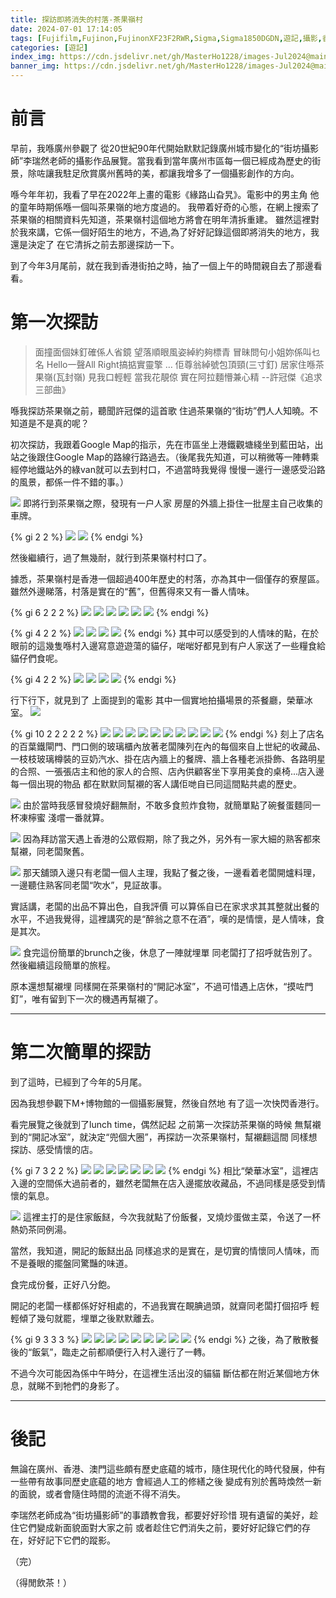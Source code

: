 ```yaml
---
title: 探訪即將消失的村落-茶果嶺村
date: 2024-07-01 17:14:05
tags: [Fujifilm,Fujinon,FujinonXF23F2RWR,Sigma,Sigma1850DGDN,遊記,攝影,香港,HongKong,茶果嶺,ChaKwoLing]
categories: [遊記]
index_img: https://cdn.jsdelivr.net/gh/MasterHo1228/images-Jul2024@main/20240329-DSCF3541.jpg
banner_img: https://cdn.jsdelivr.net/gh/MasterHo1228/images-Jul2024@main/20240329-DSCF3538.jpg
---
```


# 前言

早前，我喺廣州參觀了 從20世紀90年代開始默默記錄廣州城市變化的“街坊攝影師”李瑞然老師的攝影作品展覽。當我看到當年廣州市區每一個已經成為歷史的街景，除咗讓我駐足欣賞廣州舊時的美，都讓我增多了一個攝影創作的方向。

喺今年年初，我看了早在2022年上畫的電影《緣路山旮旯》。電影中的男主角 他的童年時期係喺一個叫茶果嶺的地方度過的。
我帶着好奇的心態，在網上搜索了茶果嶺的相關資料先知道，茶果嶺村這個地方將會在明年清拆重建。
雖然這裡對於我來講，它係一個好陌生的地方，不過,為了好好記錄這個即將消失的地方，我還是決定了 在它清拆之前去那邊探訪一下。

到了今年3月尾前，就在我到香港街拍之時，抽了一個上午的時間親自去了那邊看看。

# 第一次探訪

> 面撞面個妹釘確係人省鏡
> 望落順眼風姿綽約夠標青
> 冒昧問句小姐妳係叫乜名
> Hello一聲All Right搞掂實靈擎
> …
> 佢尊翁綽號包頂頸(三寸釘)
> 居家住喺茶果嶺(瓦封嶺)
> 見我口輕輕 當我花靚倞
> 實在阿拉麵懵兼心精
>   --許冠傑《追求三部曲》

喺我探訪茶果嶺之前，聽聞許冠傑的這首歌 住過茶果嶺的“街坊”們人人知曉。不知道是不是真的呢？

初次探訪，我跟着Google Map的指示，先在市區坐上港鐵觀塘綫坐到藍田站，出站之後跟住Google Map的路線行路過去。（後尾我先知道，可以稍微等一陣轉乘經停地鐵站外的綠van就可以去到村口，不過當時我覺得 慢慢一邊行一邊感受沿路的風景，都係一件不錯的事。）

![](https://cdn.jsdelivr.net/gh/MasterHo1228/images-Jul2024@main/20240329-DSCF3524.jpg)
即將行到茶果嶺之際，發現有一户人家 房屋的外牆上掛住一批屋主自己收集的車牌。

{% gi 2 2 %}
  ![](https://cdn.jsdelivr.net/gh/MasterHo1228/images-Jul2024@main/20240329-DSCF3529.jpg)
  ![](https://cdn.jsdelivr.net/gh/MasterHo1228/images-Jul2024@main/20240329-DSCF3528.jpg)
{% endgi %}

然後繼續行，過了無幾耐，就行到茶果嶺村村口了。

據悉，茶果嶺村是香港一個超過400年歷史的村落，亦為其中一個僅存的寮屋區。雖然外邊睇落，村落是實在的“舊”，但舊得來又有一番人情味。

{% gi 6 2 2 2 %}
  ![](https://cdn.jsdelivr.net/gh/MasterHo1228/images-Jul2024@main/20240329-DSCF3533.jpg)
  ![](https://cdn.jsdelivr.net/gh/MasterHo1228/images-Jul2024@main/20240329-DSCF3534.jpg)
  ![](https://cdn.jsdelivr.net/gh/MasterHo1228/images-Jul2024@main/20240329-DSCF3536.jpg)
  ![](https://cdn.jsdelivr.net/gh/MasterHo1228/images-Jul2024@main/20240329-DSCF3537.jpg)
  ![](https://cdn.jsdelivr.net/gh/MasterHo1228/images-Jul2024@main/20240329-DSCF3538.jpg)
  ![](https://cdn.jsdelivr.net/gh/MasterHo1228/images-Jul2024@main/20240329-DSCF3539.jpg)
{% endgi %}

{% gi 4 2 2 %}
  ![](https://cdn.jsdelivr.net/gh/MasterHo1228/images-Jul2024@main/20240329-DSCF3531.jpg)
  ![](https://cdn.jsdelivr.net/gh/MasterHo1228/images-Jul2024@main/20240329-DSCF3532.jpg)
  ![](https://cdn.jsdelivr.net/gh/MasterHo1228/images-Jul2024@main/20240329-DSCF3541.jpg)
  ![](https://cdn.jsdelivr.net/gh/MasterHo1228/images-Jul2024@main/20240329-DSCF3540.jpg)
{% endgi %}
其中可以感受到的人情味的點，在於眼前的這幾隻喺村入邊寫意遊遊蕩的貓仔，啱啱好都見到有户人家送了一些糧食給貓仔們食呢。

{% gi 4 2 2 %}
  ![](https://cdn.jsdelivr.net/gh/MasterHo1228/images-Jul2024@main/20240329-DSCF3544.jpg)
  ![](https://cdn.jsdelivr.net/gh/MasterHo1228/images-Jul2024@main/20240329-DSCF3542.jpg)
  ![](https://cdn.jsdelivr.net/gh/MasterHo1228/images-Jul2024@main/20240329-DSCF3549.jpg)
  ![](https://cdn.jsdelivr.net/gh/MasterHo1228/images-Jul2024@main/20240329-DSCF3551.jpg)
{% endgi %}

行下行下，就見到了 上面提到的電影 其中一個實地拍攝場景的茶餐廳，榮華冰室。
![](https://cdn.jsdelivr.net/gh/MasterHo1228/images-Jul2024@main/20240329-DSCF3546.jpg)


{% gi 10 2 2 2 2 2 %}
  ![](https://cdn.jsdelivr.net/gh/MasterHo1228/images-Jul2024@main/20240329-DSCF3545.jpg)
  ![](https://cdn.jsdelivr.net/gh/MasterHo1228/images-Jul2024@main/20240329-DSCF3552.jpg)
  ![](https://cdn.jsdelivr.net/gh/MasterHo1228/images-Jul2024@main/20240329-DSCF3557.jpg)
  ![](https://cdn.jsdelivr.net/gh/MasterHo1228/images-Jul2024@main/20240329-DSCF3571.jpg)
  ![](https://cdn.jsdelivr.net/gh/MasterHo1228/images-Jul2024@main/20240329-DSCF3570.jpg)
  ![](https://cdn.jsdelivr.net/gh/MasterHo1228/images-Jul2024@main/20240329-DSCF3572.jpg)
  ![](https://cdn.jsdelivr.net/gh/MasterHo1228/images-Jul2024@main/20240329-DSCF3564.jpg)
  ![](https://cdn.jsdelivr.net/gh/MasterHo1228/images-Jul2024@main/20240329-DSCF3563.jpg)
  ![](https://cdn.jsdelivr.net/gh/MasterHo1228/images-Jul2024@main/20240329-DSCF3565.jpg)
  ![](https://cdn.jsdelivr.net/gh/MasterHo1228/images-Jul2024@main/20240329-DSCF3566.jpg)
{% endgi %}
刻上了店名的百葉鐵閘門、門口側的玻璃櫃內放著老闆陳列在內的每個來自上世紀的收藏品、一枝枝玻璃樽裝的豆奶汽水、掛在店內牆上的餐牌、牆上各種老派掛飾、各路明星的合照、一張張店主和他的家人的合照、店內供顧客坐下享用美食的桌椅...店入邊每一個出現的物品 都在默默同幫襯的客人講佢哋自已同這間點共處的歷史。

![](https://cdn.jsdelivr.net/gh/MasterHo1228/images-Jul2024@main/20240329-DSCF3567.jpg)
由於當時我感冒發燒好翻無耐，不敢多食煎炸食物，就簡單點了碗餐蛋麵同一杯凍檸蜜 淺嚐一番就算。

![](https://cdn.jsdelivr.net/gh/MasterHo1228/images-Jul2024@main/20240329-DSCF3573.jpg)
因為拜訪當天遇上香港的公眾假期，除了我之外，另外有一家大細的熟客都來幫襯，同老闆聚舊。

![](https://cdn.jsdelivr.net/gh/MasterHo1228/images-Jul2024@main/20240329-DSCF3560.jpg)
那天舖頭入邊只有老闆一個人主理，我點了餐之後，一邊看着老闆開爐料理，一邊聽住熟客同老闆“吹水”，見証故事。

實話講，老闆的出品不算出色，自我評價 可以算係自已在家求求其其整就出餐的水平，不過我覺得，這裡講究的是“醉翁之意不在酒”，嘆的是情懷，是人情味，食是其次。

![](https://cdn.jsdelivr.net/gh/MasterHo1228/images-Jul2024@main/20240329-DSCF3568.jpg)
食完這份簡單的brunch之後，休息了一陣就埋單 同老闆打了招呼就告別了。然後繼續這段簡單的旅程。

原本還想幫襯埋 同樣開在茶果嶺村的“開記冰室”，不過可惜遇上店休，“摸咗門釘”，唯有留到下一次的機遇再幫襯了。

---

# 第二次簡單的探訪

到了這時，已經到了今年的5月尾。

因為我想參觀下M+博物館的一個攝影展覽，然後自然地 有了這一次快閃香港行。

看完展覽之後就到了lunch time，偶然記起 之前第一次探訪茶果嶺的時候 無幫襯到的“開記冰室”，就決定“兜個大圈”，再探訪一次茶果嶺村，幫襯翻這間 同樣想探訪、感受情懷的店。

{% gi 7 3 2 2 %}
  ![](https://cdn.jsdelivr.net/gh/MasterHo1228/images-Jul2024@main/20240529-DSCF4430.jpg)
  ![](https://cdn.jsdelivr.net/gh/MasterHo1228/images-Jul2024@main/20240529-DSCF4432.jpg)
  ![](https://cdn.jsdelivr.net/gh/MasterHo1228/images-Jul2024@main/20240529-DSCF4431.jpg)
  ![](https://cdn.jsdelivr.net/gh/MasterHo1228/images-Jul2024@main/20240529-DSCF4434.jpg)
  ![](https://cdn.jsdelivr.net/gh/MasterHo1228/images-Jul2024@main/20240529-DSCF4433.jpg)
  ![](https://cdn.jsdelivr.net/gh/MasterHo1228/images-Jul2024@main/20240529-DSCF4436.jpg)
  ![](https://cdn.jsdelivr.net/gh/MasterHo1228/images-Jul2024@main/20240529-DSCF4435.jpg)
{% endgi %}
相比“榮華冰室”，這裡店入邊的空間係大過前者的，雖然老闆無在店入邊擺放收藏品，不過同樣是感受到情懷的氣息。

![](https://cdn.jsdelivr.net/gh/MasterHo1228/images-Jul2024@main/20240529-DSCF4437.jpg)
這裡主打的是住家飯餸，今次我就點了份飯餐，叉燒炒蛋做主菜，令送了一杯熱奶茶同例湯。

當然，我知道，開記的飯餸出品 同樣追求的是實在，是切實的情懷同人情味，而不是養眼的擺盤同驚豔的味道。

食完成份餐，正好八分飽。

開記的老闆一樣都係好好相處的，不過我實在靦腆過頭，就齋同老闆打個招呼 輕輕傾了幾句就罷，埋單之後默默離去。

{% gi 9 3 3 3 %}
  ![](https://cdn.jsdelivr.net/gh/MasterHo1228/images-Jul2024@main/20240529-DSCF4456.jpg)
  ![](https://cdn.jsdelivr.net/gh/MasterHo1228/images-Jul2024@main/20240529-DSCF4455.jpg)
  ![](https://cdn.jsdelivr.net/gh/MasterHo1228/images-Jul2024@main/20240529-DSCF4454.jpg)
  ![](https://cdn.jsdelivr.net/gh/MasterHo1228/images-Jul2024@main/20240529-DSCF4453.jpg)
  ![](https://cdn.jsdelivr.net/gh/MasterHo1228/images-Jul2024@main/20240529-DSCF4452.jpg)
  ![](https://cdn.jsdelivr.net/gh/MasterHo1228/images-Jul2024@main/20240529-DSCF4451.jpg)
  ![](https://cdn.jsdelivr.net/gh/MasterHo1228/images-Jul2024@main/20240529-DSCF4450.jpg)
  ![](https://cdn.jsdelivr.net/gh/MasterHo1228/images-Jul2024@main/20240529-DSCF4440.jpg)
  ![](https://cdn.jsdelivr.net/gh/MasterHo1228/images-Jul2024@main/20240529-DSCF4441.jpg)
{% endgi %}
之後，為了散散餐後的“飯氣”，臨走之前都順便行入村入邊行了一轉。

不過今次可能因為係中午時分，在這裡生活出沒的貓貓 斷估都在附近某個地方休息，就睇不到牠們的身影了。

---

# 後記

無論在廣州、香港、澳門這些頗有歷史底藴的城市，隨住現代化的時代發展，仲有一些帶有故事同歷史底藴的地方 會經過人工的修繕之後 變成有別於舊時煥然一新的面貌，或者會隨住時間的流逝不得不消失。

李瑞然老師成為“街坊攝影師”的事蹟教會我，都要好好珍惜 現有遺留的美好，趁住它們變成新面貌面對大家之前 或者趁住它們消失之前，要好好記錄它們的存在，好好記下它們的蹤影。


（完）

（得閒飲茶！）